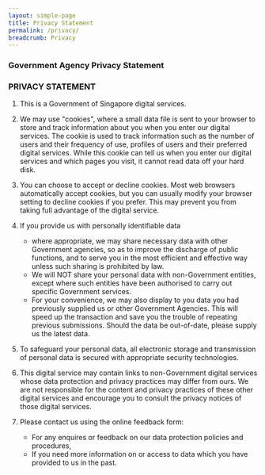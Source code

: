 ```yaml
---
layout: simple-page
title: Privacy Statement
permalink: /privacy/
breadcrumb: Privacy
---
```


### **Government Agency Privacy Statement**

### **PRIVACY STATEMENT**

1. This is a Government of Singapore digital services.

2. We may use "cookies", where a small data file is sent to your browser to store and track information about you when you enter our digital services. The cookie is used to track information such as the number of users and their frequency of use, profiles of users and their preferred digital services. While this cookie can tell us when you enter our digital services and which pages you visit, it cannot read data off your hard disk.

3. You can choose to accept or decline cookies. Most web browsers automatically accept cookies, but you can usually modify your browser setting to decline cookies if you prefer. This may prevent you from taking full advantage of the digital service.

4. If you provide us with personally identifiable data
   - where appropriate, we may share necessary data with other Government agencies, so as to improve the discharge of public functions, and to serve you in the most efficient and effective way unless such sharing is prohibited by law.
   - We will NOT share your personal data with non-Government entities, except where such entities have been authorised to carry out specific Government services.
   - For your convenience, we may also display to you data you had previously supplied us or other Government Agencies. This will speed up the transaction and save you the trouble of repeating previous submissions. Should the data be out-of-date, please supply us the latest data.

5. To safeguard your personal data, all electronic storage and transmission of personal data is secured with appropriate security technologies.

6. This digital service may contain links to non-Government digital services whose data protection and privacy practices may differ from ours. We are not responsible for the content and privacy practices of these other digital services and encourage you to consult the privacy notices of those digital services.

7. Please contact us using the online feedback form:
   - For any enquires or feedback on our data protection policies and procedures,
   - If you need more information on or access to data which you have provided to us in the past.
